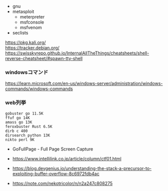 - gnu
- metasploit
  - meterpreter
  - msfconsole
  - msfvenom
- seclists

https://pkg.kali.org/  
https://tracker.debian.org/  
https://swisskyrepo.github.io/InternalAllTheThings/cheatsheets/shell-reverse-cheatsheet/#spawn-tty-shell
### windowsコマンド
https://learn.microsoft.com/en-us/windows-server/administration/windows-commands/windows-commands
### web列挙
```
gobuster go 11.5K
ffuf go 14K
amass go 13K
feroxbuster Rust 6.5K
dirb c 400
dirsearch python 13K
nikto perl 9K
```
- GoFullPage - Full Page Screen Capture

- https://www.intellilink.co.jp/article/column/ctf01.html
- https://blog.devgenius.io/understanding-the-stack-a-precursor-to-exploiting-buffer-overflow-8c6972fdb4ac
- https://note.com/nekotricolor/n/n2a247c808275
